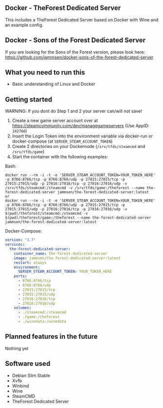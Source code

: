 ## Docker - TheForest Dedicated Server
This includes a TheForest Dedicated Server based on Docker with Wine and an example config.

## Docker - Sons of the Forest Dedicated Server
If you are looking for the Sons of the Forest version, please look here: 
https://github.com/jammsen/docker-sons-of-the-forest-dedicated-server

## What you need to run this
* Basic understanding of Linux and Docker

## Getting started
WARNING: If you dont do Step 1 and 2 your server can/will not save!
1. Create a new game server account over at https://steamcommunity.com/dev/managegameservers (Use AppID: `242760`)
2. Insert the Login Token into the environment variable via docker-run or docker-compose (at `SERVER_STEAM_ACCOUNT_TOKEN`)
3. Create 2 directories on your Dockernode (`/srv/tfds/steamcmd` and `/srv/tfds/game`)
4. Start the container with the following examples:

Bash:
```console
docker run --rm -i -t -e 'SERVER_STEAM_ACCOUNT_TOKEN=YOUR_TOKEN_HERE' -p 8766:8766/tcp -p 8766:8766/udp -p 27015:27015/tcp -p 27015:27015/udp -p 27016:27016/tcp -p 27016:27016/udp -v /srv/tfds/steamcmd:/steamcmd -v /srv/tfds/game:/theforest --name the-forest-dedicated-server jammsen/the-forest-dedicated-server:latest
or
docker run --rm -i -t -e 'SERVER_STEAM_ACCOUNT_TOKEN=YOUR_TOKEN_HERE' -p 8766:8766/tcp -p 8766:8766/udp -p 27015:27015/tcp -p 27015:27015/udp -p 27016:27016/tcp -p 27016:27016/udp -v $(pwd)/theforest/steamcmd:/steamcmd -v $(pwd)/theforest/game:/theforest --name the-forest-dedicated-server jammsen/the-forest-dedicated-server:latest
```
Docker-Compose:
```yaml
version: "3.7"
services:
  the-forest-dedicated-server:
    container_name: the-forest-dedicated-server
    image: jammsen/the-forest-dedicated-server:latest
    restart: always
    environment:
      SERVER_STEAM_ACCOUNT_TOKEN: YOUR_TOKEN_HERE
    ports:
      - 8766:8766/tcp
      - 8766:8766/udp
      - 27015:27015/tcp
      - 27015:27015/udp
      - 27016:27016/tcp
      - 27016:27016/udp
    volumes:
      - ./steamcmd:/steamcmd
      - ./game:/theforest
      - ./winedata:/winedata
```

## Planned features in the future
Nothing yet

## Software used
* Debian Slim Stable
* Xvfb
* Winbind
* Wine
* SteamCMD
* TheForest Dedicated Server
